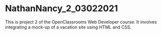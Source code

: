 # NathanNancy_2_03022021
This is project 2 of the OpenClassrooms Web Developer course. 
It involves integrating a mock-up of a vacation site using HTML and CSS.
